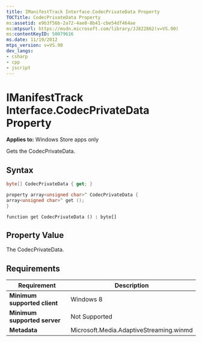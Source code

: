 ```yaml
---
title: IManifestTrack Interface.CodecPrivateData Property
TOCTitle: CodecPrivateData Property
ms:assetid: e9b3f56b-2a72-4ae0-8b41-cbe54df464ae
ms:mtpsurl: https://msdn.microsoft.com/library/JJ822862(v=VS.90)
ms:contentKeyID: 50079616
ms.date: 11/19/2012
mtps_version: v=VS.90
dev_langs:
- csharp
- cpp
- jscript
---
```


# IManifestTrack Interface.CodecPrivateData Property

**Applies to:** Windows Store apps only

Gets the CodecPrivateData.

## Syntax

```csharp
byte[] CodecPrivateData { get; }
```

```cpp
property array<unsigned char>^ CodecPrivateData {
array<unsigned char>^ get ();
}
```

```jscript
function get CodecPrivateData () : byte[]
```

## Property Value

The CodecPrivateData.

## Requirements

|Requirement|Description|
|--- |--- |
|**Minimum supported client**|Windows 8|
|**Minimum supported server**|Not Supported|
|**Metadata**|Microsoft.Media.AdaptiveStreaming.winmd|
